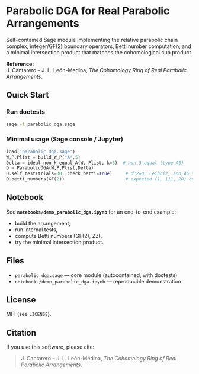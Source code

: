 # Parabolic DGA for Real Parabolic Arrangements

Self-contained Sage module implementing the relative parabolic chain complex,
integer/GF(2) boundary operators, Betti number computation, and a minimal
intersection product that matches the cohomological cup product.

**Reference:**  
J. Cantarero – J. L. León-Medina, *The Cohomology Ring of Real Parabolic Arrangements*.

## Quick Start

### Run doctests
```bash
sage -t parabolic_dga.sage
````

### Minimal usage (Sage console / Jupyter)

```python
load('parabolic_dga.sage')
W,P,Plist = build_W_P("A",5)
Delta = ideal_non_k_equal_A(W, Plist, k=3)  # non-3-equal (type A5)
D = ParabolicDGA(W,P,Plist,Delta)
D.self_test(trials=30, check_betti=True)     # d^2=0, Leibniz, and A5 sanity
D.betti_numbers(GF(2))                       # expected (1, 111, 20) on keys 0,1,2
```

## Notebook

See **`notebooks/demo_parabolic_dga.ipynb`** for an end-to-end example:

* build the arrangement,
* run internal tests,
* compute Betti numbers (GF(2), ZZ),
* try the minimal intersection product.

## Files

* `parabolic_dga.sage` — core module (autocontained, with doctests)
* `notebooks/demo_parabolic_dga.ipynb` — reproducible demonstration

## License

MIT (see `LICENSE`).

## Citation

If you use this software, please cite:

> J. Cantarero – J. L. León-Medina, *The Cohomology Ring of Real Parabolic Arrangements*.